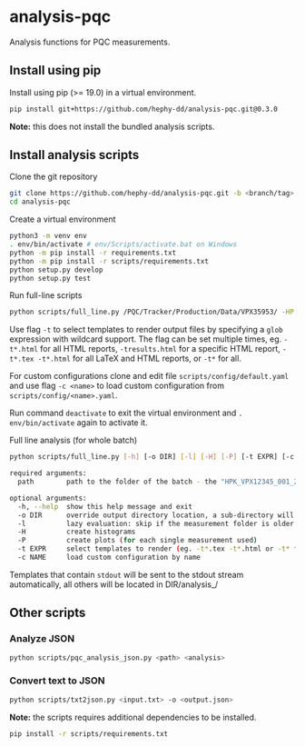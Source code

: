 # analysis-pqc

Analysis functions for PQC measurements.

## Install using pip

Install using pip (>= 19.0) in a virtual environment.

```bash
pip install git+https://github.com/hephy-dd/analysis-pqc.git@0.3.0
```

**Note:** this does not install the bundled analysis scripts.

## Install analysis scripts

Clone the git repository

```bash
git clone https://github.com/hephy-dd/analysis-pqc.git -b <branch/tag>
cd analysis-pqc
```

Create a virtual environment

```bash
python3 -m venv env
. env/bin/activate # env/Scripts/activate.bat on Windows
python -m pip install -r requirements.txt
python -m pip install -r scripts/requirements.txt
python setup.py develop
python setup.py test
```

Run full-line scripts

```bash
python scripts/full_line.py /PQC/Tracker/Production/Data/VPX35953/ -HP -t*.html -o ../test-pqc
```

Use flag `-t` to select templates to render output files by specifying a `glob`
expression with wildcard support. The flag can be set multiple times,
eg. `-t*.html` for all HTML reports, `-tresults.html` for a specific HTML
report, `-t*.tex -t*.html` for all LaTeX and HTML reports, or `-t*` for all.

For custom configurations clone and edit file `scripts/config/default.yaml` and
use flag `-c <name>` to load custom configuration from
`scripts/config/<name>.yaml`.

Run command `deactivate` to exit the virtual environment and
`. env/bin/activate` again to activate it.

Full line analysis (for whole batch)

```bash
python scripts/full_line.py [-h] [-o DIR] [-l] [-H] [-P] [-t EXPR] [-c NAME] path
```
```bash
required arguments:
  path        path to the folder of the batch - the "HPK_VPX12345_001_2-S_HM_WR" folders should be in this dir

optional arguments:
  -h, --help  show this help message and exit
  -o DIR      override output directory location, a sub-directory will be created at DIR/analysis_<batch-name>/
  -l          lazy evaluation: skip if the measurement folder is older than analysis folder
  -H          create histograms
  -P          create plots (for each single measurement used)
  -t EXPR     select templates to render (eg. -t*.tex -t*.html or -t* for all)
  -c NAME     load custom configuration by name
```

Templates that contain ```stdout``` will be sent to the stdout stream automatically, all others will be located in DIR/analysis_<batch-name>/

## Other scripts

### Analyze JSON

```bash
python scripts/pqc_analysis_json.py <path> <analysis>
```

### Convert text to JSON
```bash
python scripts/txt2json.py <input.txt> -o <output.json>
```

**Note:** the scripts requires additional dependencies to be installed.

```bash
pip install -r scripts/requirements.txt
```

